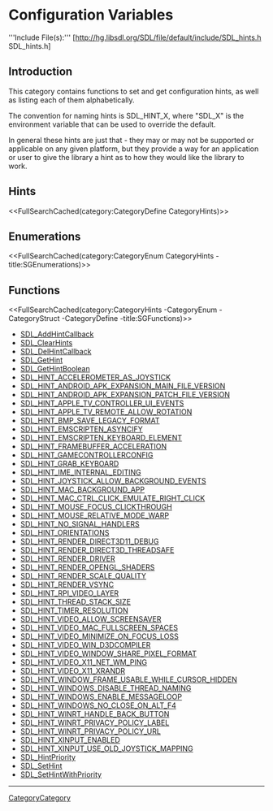 <!-- master-page:CategoryTemplate -->

# Configuration Variables

'''Include File(s):''' [http://hg.libsdl.org/SDL/file/default/include/SDL_hints.h SDL_hints.h]


## Introduction
This category contains functions to set and get configuration hints, as well as listing each of them alphabetically.

The convention for naming hints is SDL_HINT_X, where "SDL_X" is the environment variable that can be used to override the default.

In general these hints are just that - they may or may not be supported or applicable on any given platform, but they provide a way for an application or user to give the library a hint as to how they would like the library to work.


## Hints
<<FullSearchCached(category:CategoryDefine CategoryHints)>>

## Enumerations
<<FullSearchCached(category:CategoryEnum CategoryHints -title:SGEnumerations)>>

<!-- #Remove this line and the ## below to use this markup if it becomes relevant to this category -->
<!-- #== Structures == -->
<!-- #<<FullSearchCached(category:CategoryStruct Category Hints -title:SGStructures)>> -->

## Functions
<<FullSearchCached(category:CategoryHints -CategoryEnum -CategoryStruct -CategoryDefine -title:SGFunctions)>>


<!-- BEGIN CATEGORY LIST -->
- [SDL_AddHintCallback](SDL_AddHintCallback)
- [SDL_ClearHints](SDL_ClearHints)
- [SDL_DelHintCallback](SDL_DelHintCallback)
- [SDL_GetHint](SDL_GetHint)
- [SDL_GetHintBoolean](SDL_GetHintBoolean)
- [SDL_HINT_ACCELEROMETER_AS_JOYSTICK](SDL_HINT_ACCELEROMETER_AS_JOYSTICK)
- [SDL_HINT_ANDROID_APK_EXPANSION_MAIN_FILE_VERSION](SDL_HINT_ANDROID_APK_EXPANSION_MAIN_FILE_VERSION)
- [SDL_HINT_ANDROID_APK_EXPANSION_PATCH_FILE_VERSION](SDL_HINT_ANDROID_APK_EXPANSION_PATCH_FILE_VERSION)
- [SDL_HINT_APPLE_TV_CONTROLLER_UI_EVENTS](SDL_HINT_APPLE_TV_CONTROLLER_UI_EVENTS)
- [SDL_HINT_APPLE_TV_REMOTE_ALLOW_ROTATION](SDL_HINT_APPLE_TV_REMOTE_ALLOW_ROTATION)
- [SDL_HINT_BMP_SAVE_LEGACY_FORMAT](SDL_HINT_BMP_SAVE_LEGACY_FORMAT)
- [SDL_HINT_EMSCRIPTEN_ASYNCIFY](SDL_HINT_EMSCRIPTEN_ASYNCIFY)
- [SDL_HINT_EMSCRIPTEN_KEYBOARD_ELEMENT](SDL_HINT_EMSCRIPTEN_KEYBOARD_ELEMENT)
- [SDL_HINT_FRAMEBUFFER_ACCELERATION](SDL_HINT_FRAMEBUFFER_ACCELERATION)
- [SDL_HINT_GAMECONTROLLERCONFIG](SDL_HINT_GAMECONTROLLERCONFIG)
- [SDL_HINT_GRAB_KEYBOARD](SDL_HINT_GRAB_KEYBOARD)
- [SDL_HINT_IME_INTERNAL_EDITING](SDL_HINT_IME_INTERNAL_EDITING)
- [SDL_HINT_JOYSTICK_ALLOW_BACKGROUND_EVENTS](SDL_HINT_JOYSTICK_ALLOW_BACKGROUND_EVENTS)
- [SDL_HINT_MAC_BACKGROUND_APP](SDL_HINT_MAC_BACKGROUND_APP)
- [SDL_HINT_MAC_CTRL_CLICK_EMULATE_RIGHT_CLICK](SDL_HINT_MAC_CTRL_CLICK_EMULATE_RIGHT_CLICK)
- [SDL_HINT_MOUSE_FOCUS_CLICKTHROUGH](SDL_HINT_MOUSE_FOCUS_CLICKTHROUGH)
- [SDL_HINT_MOUSE_RELATIVE_MODE_WARP](SDL_HINT_MOUSE_RELATIVE_MODE_WARP)
- [SDL_HINT_NO_SIGNAL_HANDLERS](SDL_HINT_NO_SIGNAL_HANDLERS)
- [SDL_HINT_ORIENTATIONS](SDL_HINT_ORIENTATIONS)
- [SDL_HINT_RENDER_DIRECT3D11_DEBUG](SDL_HINT_RENDER_DIRECT3D11_DEBUG)
- [SDL_HINT_RENDER_DIRECT3D_THREADSAFE](SDL_HINT_RENDER_DIRECT3D_THREADSAFE)
- [SDL_HINT_RENDER_DRIVER](SDL_HINT_RENDER_DRIVER)
- [SDL_HINT_RENDER_OPENGL_SHADERS](SDL_HINT_RENDER_OPENGL_SHADERS)
- [SDL_HINT_RENDER_SCALE_QUALITY](SDL_HINT_RENDER_SCALE_QUALITY)
- [SDL_HINT_RENDER_VSYNC](SDL_HINT_RENDER_VSYNC)
- [SDL_HINT_RPI_VIDEO_LAYER](SDL_HINT_RPI_VIDEO_LAYER)
- [SDL_HINT_THREAD_STACK_SIZE](SDL_HINT_THREAD_STACK_SIZE)
- [SDL_HINT_TIMER_RESOLUTION](SDL_HINT_TIMER_RESOLUTION)
- [SDL_HINT_VIDEO_ALLOW_SCREENSAVER](SDL_HINT_VIDEO_ALLOW_SCREENSAVER)
- [SDL_HINT_VIDEO_MAC_FULLSCREEN_SPACES](SDL_HINT_VIDEO_MAC_FULLSCREEN_SPACES)
- [SDL_HINT_VIDEO_MINIMIZE_ON_FOCUS_LOSS](SDL_HINT_VIDEO_MINIMIZE_ON_FOCUS_LOSS)
- [SDL_HINT_VIDEO_WIN_D3DCOMPILER](SDL_HINT_VIDEO_WIN_D3DCOMPILER)
- [SDL_HINT_VIDEO_WINDOW_SHARE_PIXEL_FORMAT](SDL_HINT_VIDEO_WINDOW_SHARE_PIXEL_FORMAT)
- [SDL_HINT_VIDEO_X11_NET_WM_PING](SDL_HINT_VIDEO_X11_NET_WM_PING)
- [SDL_HINT_VIDEO_X11_XRANDR](SDL_HINT_VIDEO_X11_XRANDR)
- [SDL_HINT_WINDOW_FRAME_USABLE_WHILE_CURSOR_HIDDEN](SDL_HINT_WINDOW_FRAME_USABLE_WHILE_CURSOR_HIDDEN)
- [SDL_HINT_WINDOWS_DISABLE_THREAD_NAMING](SDL_HINT_WINDOWS_DISABLE_THREAD_NAMING)
- [SDL_HINT_WINDOWS_ENABLE_MESSAGELOOP](SDL_HINT_WINDOWS_ENABLE_MESSAGELOOP)
- [SDL_HINT_WINDOWS_NO_CLOSE_ON_ALT_F4](SDL_HINT_WINDOWS_NO_CLOSE_ON_ALT_F4)
- [SDL_HINT_WINRT_HANDLE_BACK_BUTTON](SDL_HINT_WINRT_HANDLE_BACK_BUTTON)
- [SDL_HINT_WINRT_PRIVACY_POLICY_LABEL](SDL_HINT_WINRT_PRIVACY_POLICY_LABEL)
- [SDL_HINT_WINRT_PRIVACY_POLICY_URL](SDL_HINT_WINRT_PRIVACY_POLICY_URL)
- [SDL_HINT_XINPUT_ENABLED](SDL_HINT_XINPUT_ENABLED)
- [SDL_HINT_XINPUT_USE_OLD_JOYSTICK_MAPPING](SDL_HINT_XINPUT_USE_OLD_JOYSTICK_MAPPING)
- [SDL_HintPriority](SDL_HintPriority)
- [SDL_SetHint](SDL_SetHint)
- [SDL_SetHintWithPriority](SDL_SetHintWithPriority)
<!-- END CATEGORY LIST -->
----
[CategoryCategory](CategoryCategory)
